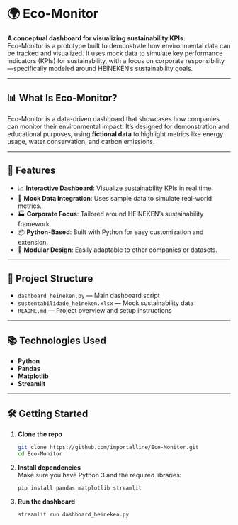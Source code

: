 # 🌍 Eco-Monitor

**A conceptual dashboard for visualizing sustainability KPIs.**  
Eco-Monitor is a prototype built to demonstrate how environmental data can be tracked and visualized. It uses mock data to simulate key performance indicators (KPIs) for sustainability, with a focus on corporate responsibility—specifically modeled around HEINEKEN’s sustainability goals.

---

## 📊 What Is Eco-Monitor?

Eco-Monitor is a data-driven dashboard that showcases how companies can monitor their environmental impact. It’s designed for demonstration and educational purposes, using **fictional data** to highlight metrics like energy usage, water conservation, and carbon emissions.

---

## 🚀 Features

- 📈 **Interactive Dashboard**: Visualize sustainability KPIs in real time.
- 🧪 **Mock Data Integration**: Uses sample data to simulate real-world metrics.
- 🏭 **Corporate Focus**: Tailored around HEINEKEN’s sustainability framework.
- 📦 **Python-Based**: Built with Python for easy customization and extension.
- 🧩 **Modular Design**: Easily adaptable to other companies or datasets.

---

## 📁 Project Structure

- `dashboard_heineken.py` — Main dashboard script
- `sustentabilidade_heineken.xlsx` — Mock sustainability data
- `README.md` — Project overview and setup instructions

---

## 📚 Technologies Used

- **Python**
- **Pandas**
- **Matplotlib**
- **Streamlit**

---

## 🛠️ Getting Started

1. **Clone the repo**  
   ```bash
   git clone https://github.com/importalline/Eco-Monitor.git
   cd Eco-Monitor
   ```

2. **Install dependencies**  
   Make sure you have Python 3 and the required libraries:
   ```bash
   pip install pandas matplotlib streamlit
   ```

3. **Run the dashboard**  
   ```bash
   streamlit run dashboard_heineken.py
   ```
